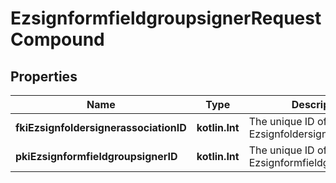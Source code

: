 
# EzsignformfieldgroupsignerRequestCompound

## Properties
| Name | Type | Description | Notes |
| ------------ | ------------- | ------------- | ------------- |
| **fkiEzsignfoldersignerassociationID** | **kotlin.Int** | The unique ID of the Ezsignfoldersignerassociation |  |
| **pkiEzsignformfieldgroupsignerID** | **kotlin.Int** | The unique ID of the Ezsignformfieldgroupsigner |  [optional] |




